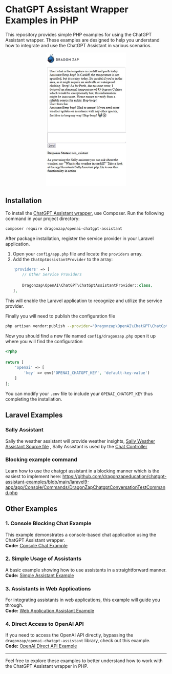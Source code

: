 # ChatGPT Assistant Wrapper Examples in PHP

This repository provides simple PHP examples for using the ChatGPT Assistant wrapper. These examples are designed to help you understand how to integrate and use the ChatGPT Assistant in various scenarios.

<p align="center">
  <img src="https://github.com/dragonzapeducation/chatgpt-assistant/blob/main/screenshot.JPG" alt="Screenshot example of the laravel application" width="250"/>
</p>



## Installation

To install the [ChatGPT Assistant wrapper](https://github.com/dragonzapeducation/chatgpt-assistant), use Composer. Run the following command in your project directory:

```bash
composer require dragonzap/openai-chatgpt-assistant
```
After package installation, register the service provider in your Laravel application.

1. Open your `config/app.php` file and locate the `providers` array.
2. Add the `ChatGptAssistantProvider` to the array:
    ```php
    'providers' => [
        // Other Service Providers

        Dragonzap\OpenAI\ChatGPT\ChatGptAssistantProvider::class,
    ],
    ```

This will enable the Laravel application to recognize and utilize the service provider.

Finally you will need to publish the configuration file
```bash
php artisan vendor:publish --provider="Dragonzap\OpenAI\ChatGPT\ChatGptAssistantProvider" --force
```

Now you should find a new file named `config/dragonzap.php` open it up where you will find the configuration
```php
<?php

return [
    'openai' => [
        'key' => env('OPENAI_CHATGPT_KEY', 'default-key-value')
    ]
];
```
You can modify your `.env` file to include your `OPENAI_CHATGPT_KEY` thus completing the installation.


## Laravel Examples
### Sally Assistant
Sally the weather assistant will provide weather insights, [Sally Weather Assistant Source file](https://github.com/dragonzapeducation/chatgpt-assistant-examples/blob/main/laravel9-app/app/Assistants/SallyAssistant.php) , Sally Assistant is used by the [Chat Controller](https://github.com/dragonzapeducation/chatgpt-assistant-examples/blob/main/laravel9-app/app/Http/Controllers/ChatController.php)

### Blocking example command
Learn how to use the chatgpt assistant in a blocking manner which is the easiest to implement here: https://github.com/dragonzapeducation/chatgpt-assistant-examples/blob/main/laravel9-app/app/Console/Commands/DragonZapChatgptConversationTestCommand.php

## Other Examples

### 1. Console Blocking Chat Example
This example demonstrates a console-based chat application using the ChatGPT Assistant wrapper.  
**Code:** [Console Chat Example](https://github.com/dragonzapeducation/chatgpt-assistant-examples/blob/main/JustSimplePhp/src/console-chat-example.php)

### 2. Simple Usage of Assistants
A basic example showing how to use assistants in a straightforward manner.  
**Code:** [Simple Assistant Example](https://github.com/dragonzapeducation/chatgpt-assistant-examples/blob/main/JustSimplePhp/src/unknown-assistant-example.php)

### 3. Assistants in Web Applications
For integrating assistants in web applications, this example will guide you through.  
**Code:** [Web Application Assistant Example](https://github.com/dragonzapeducation/chatgpt-assistant-examples/blob/main/JustSimplePhp/src/reload-conversation-example.php)

### 4. Direct Access to OpenAI API
If you need to access the OpenAI API directly, bypassing the `dragonzap/openai-chatgpt-assistant` library, check out this example.  
**Code:** [OpenAI Direct API Example](https://github.com/dragonzapeducation/chatgpt-assistant-examples/blob/main/JustSimplePhp/src/openai-direct-api-example.php)

---

Feel free to explore these examples to better understand how to work with the ChatGPT Assistant wrapper in PHP.

